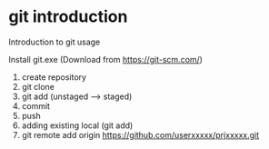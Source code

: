 # git introduction
Introduction to git usage

Install git.exe (Download from https://git-scm.com/)
1. create repository
2. git clone
3. git add (unstaged --> staged)
4. commit
5. push
6. adding existing local  (git add)
7. git remote add origin https://github.com/userxxxxx/prjxxxxx.git
